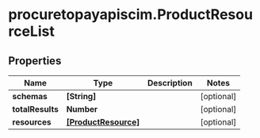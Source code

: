 # procuretopayapiscim.ProductResourceList

## Properties

Name | Type | Description | Notes
------------ | ------------- | ------------- | -------------
**schemas** | **[String]** |  | [optional] 
**totalResults** | **Number** |  | [optional] 
**resources** | [**[ProductResource]**](ProductResource.md) |  | [optional] 


